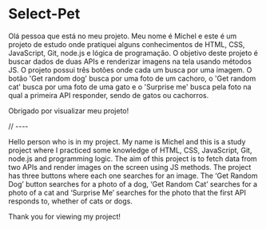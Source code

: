 # Select-Pet

Olá pessoa que está no meu projeto. Meu nome é Michel e este é um projeto de estudo onde pratiquei alguns conhecimentos de HTML, CSS, JavaScript, Git, node.js e lógica de programação. O objetivo deste projeto é buscar dados de duas APIs e renderizar imagens na tela usando métodos JS. O projeto possui três botões onde cada um busca por uma imagem. O botão 'Get random dog' busca por uma foto de um cachoro, o  'Get random cat' busca por uma foto de uma gato e o 'Surprise me' busca pela foto na qual a primeira API responder, sendo de gatos ou cachorros. 

Obrigado por visualizar meu projeto! 

// ---- 

Hello person who is in my project. My name is Michel and this is a study project where I practiced some knowledge of HTML, CSS, JavaScript, Git, node.js and programming logic. The aim of this project is to fetch data from two APIs and render images on the screen using JS methods. The project has three buttons where each one searches for an image. The ‘Get Random Dog’ button searches for a photo of a dog, ‘Get Random Cat’ searches for a photo of a cat and ‘Surprise Me’ searches for the photo that the first API responds to, whether of cats or dogs.

Thank you for viewing my project!

